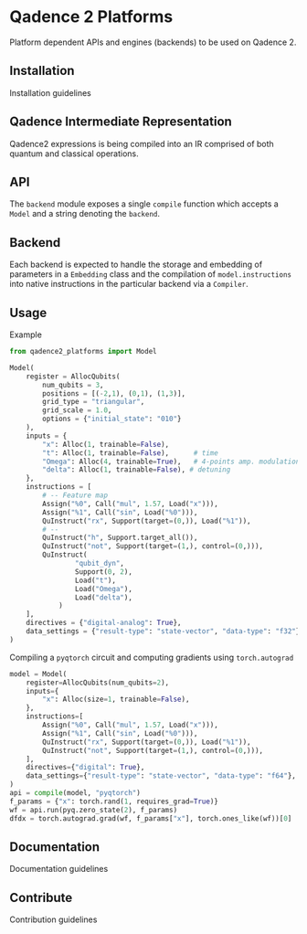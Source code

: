 # Qadence 2 Platforms
Platform dependent APIs and engines (backends) to be used on Qadence 2.


## Installation
Installation guidelines

## Qadence Intermediate Representation
Qadence2 expressions is being compiled into an IR comprised of both quantum and classical operations.
## API
The `backend` module exposes a single `compile` function which accepts a `Model` and a string denoting the `backend`.
## Backend
Each backend is expected to handle the storage and embedding of parameters in a `Embedding` class
and the compilation of `model.instructions` into native instructions in the particular backend via a `Compiler`.

## Usage

Example
```python
from qadence2_platforms import Model

Model(
    register = AllocQubits(
        num_qubits = 3,
        positions = [(-2,1), (0,1), (1,3)],
        grid_type = "triangular",
        grid_scale = 1.0,
        options = {"initial_state": "010"}
    ),
    inputs = {
        "x": Alloc(1, trainable=False),
        "t": Alloc(1, trainable=False),      # time
        "Omega": Alloc(4, trainable=True),   # 4-points amp. modulation
        "delta": Alloc(1, trainable=False), # detuning
    },
    instructions = [
        # -- Feature map
        Assign("%0", Call("mul", 1.57, Load("x"))),
        Assign("%1", Call("sin", Load("%0"))),
        QuInstruct("rx", Support(target=(0,)), Load("%1")),
        # --
        QuInstruct("h", Support.target_all()),
        QuInstruct("not", Support(target=(1,), control=(0,))),
        QuInstruct(
		        "qubit_dyn",
		        Support(0, 2),
		        Load("t"),
		        Load("Omega"),
		        Load("delta"),
		    )
    ],
    directives = {"digital-analog": True},
    data_settings = {"result-type": "state-vector", "data-type": "f32"}
)
```

Compiling a `pyqtorch` circuit and computing gradients using `torch.autograd`

```python
model = Model(
    register=AllocQubits(num_qubits=2),
    inputs={
        "x": Alloc(size=1, trainable=False),
    },
    instructions=[
        Assign("%0", Call("mul", 1.57, Load("x"))),
        Assign("%1", Call("sin", Load("%0"))),
        QuInstruct("rx", Support(target=(0,)), Load("%1")),
        QuInstruct("not", Support(target=(1,), control=(0,))),
    ],
    directives={"digital": True},
    data_settings={"result-type": "state-vector", "data-type": "f64"},
)
api = compile(model, "pyqtorch")
f_params = {"x": torch.rand(1, requires_grad=True)}
wf = api.run(pyq.zero_state(2), f_params)
dfdx = torch.autograd.grad(wf, f_params["x"], torch.ones_like(wf))[0]
```

## Documentation
Documentation guidelines

## Contribute
Contribution guidelines
